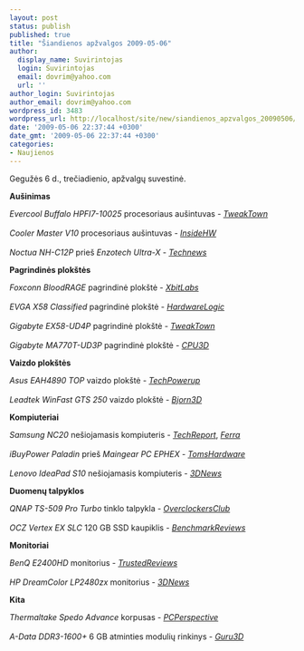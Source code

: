 ```yaml
---
layout: post
status: publish
published: true
title: "Šiandienos apžvalgos 2009-05-06"
author:
  display_name: Suvirintojas
  login: Suvirintojas
  email: dovrim@yahoo.com
  url: ''
author_login: Suvirintojas
author_email: dovrim@yahoo.com
wordpress_id: 3483
wordpress_url: http://localhost/site/new/siandienos_apzvalgos_20090506/
date: '2009-05-06 22:37:44 +0300'
date_gmt: '2009-05-06 22:37:44 +0300'
categories:
- Naujienos
---
```

<p>Gegužės 6 d., trečiadienio, apžvalgų suvestinė.</p>
<p><b>Aušinimas</b></p>
<p><i>Evercool Buffalo HPFI7-10025</i> procesoriaus aušintuvas - <i><a class="ns" href="http://www.tweaktown.com/reviews/2751/evercool_buffalo_hpfi7_10025_core_i7_cpu_cooler/index.html">TweakTown</a></i><br />
<br /><i>Cooler Master V10</i> procesoriaus aušintuvas - <i><a class="ns" href="http://www.insidehw.com/Reviews/Cooling/Cooler-Master-V10.html">InsideHW</a></i><br />
<br /><i>Noctua NH-C12P</i> prieš <i>Enzotech Ultra-X</i> - <i><a class="ns" href="http://www.technews.lt/naujiena/n/a/Noctua_NHC12P_ir_Enzotech_UltraX_kova.html">Technews</a></i></p>
<p><b>Pagrindinės plokštės</b></p>
<p><i>Foxconn BloodRAGE</i> pagrindinė plokštė - <i><a class="ns" href="http://www.xbitlabs.com/articles/mainboards/display/foxconn-bloodrage.html">XbitLabs</a></i><br />
<br /><i>EVGA X58 Classified</i> pagrindinė plokštė - <i><a class="ns" href="http://hardwarelogic.com/news/132/ARTICLE/6219/2009-05-06.html">HardwareLogic</a></i><br />
<br /><i>Gigabyte EX58-UD4P</i> pagrindinė plokštė - <i><a class="ns" href="http://www.tweaktown.com/reviews/2752/gigabyte_ex58_ud4p_motherboard/index.html">TweakTown</a></i><br />
<br /><i>Gigabyte MA770T-UD3P</i> pagrindinė plokštė - <i><a class="ns" href="http://www.cpu3d.com/news/7753-1/cpu3d-review-gigabyte-ma770t-ud3p-am3-motherboard/story.html">CPU3D</a></i></p>
<p><b>Vaizdo plokštės</b></p>
<p><i>Asus EAH4890 TOP</i> vaizdo plokštė - <i><a class="ns" href="http://www.techpowerup.com/reviews/ASUS/EAH4890_TOP_SuperML/">TechPowerup</a></i><br />
<br /><i>Leadtek WinFast GTS 250</i> vaizdo plokštė - <i><a class="ns" href="http://www.bjorn3d.com/read.php?cID=1551">Bjorn3D</a></i></p>
<p><b>Kompiuteriai</b></p>
<p><i>Samsung NC20</i> nešiojamasis kompiuteris - <i><a class="ns" href="http://www.techreport.com/articles.x/16773">TechReport</a></i>, <i><a class="ns" href="http://www.ferra.ru/online/mobilis/86608/">Ferra</a></i><br />
<br /><i>iBuyPower Paladin</i> prieš <i>Maingear PC EPHEX</i> - <i><a class="ns" href="http://www.tomshardware.com/reviews/ibuypower-maingear-boutique,2284.html">TomsHardware</a></i><br />
<br /><i>Lenovo IdeaPad S10</i> nešiojamasis kompiuteris - <i><a class="ns" href="http://www.3dnews.ru/mobile/lenovo_ideapad_s10/">3DNews</a></i></p>
<p><b>Duomenų talpyklos</b></p>
<p><i>QNAP TS-509 Pro Turbo</i> tinklo talpykla - <i><a class="ns" href="http://www.overclockersclub.com/reviews/qnap_ts509/">OverclockersClub</a></i><br />
<br /><i>OCZ Vertex EX SLC</i> 120 GB SSD kaupiklis - <i><a class="ns" href="http://benchmarkreviews.com/index.php?option=com_content&task=view&id=186&Itemid=60">BenchmarkReviews</a></i></p>
<p><b>Monitoriai</b></p>
<p><i>BenQ E2400HD</i> monitorius - <i><a class="ns" href="http://www.trustedreviews.com/monitors/review/2009/05/06/BenQ-E2400HD-24in-Full-HD-Monitor/p1">TrustedReviews</a></i><br />
<br /><i>HP DreamColor LP2480zx</i> monitorius - <i><a class="ns" href="http://www.3dnews.ru/display/hp_dreamcolor_lp2480zx/">3DNews</a></i></p>
<p><b>Kita</b></p>
<p><i>Thermaltake Spedo Advance</i> korpusas - <i><a class="ns" href="http://www.pcper.com/article.php?aid=701">PCPerspective</a></i><br />
<br /><i>A-Data DDR3-1600+</i> 6 GB atminties modulių rinkinys - <i><a class="ns" href="http://www.guru3d.com/article/adata-6gb-triple-channel--pc312800-c8-review/">Guru3D</a></i></p>
